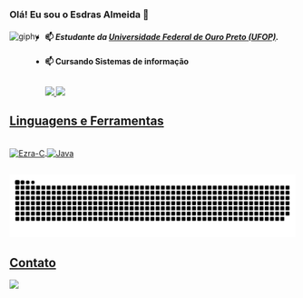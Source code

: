 ### Olá! Eu sou o Esdras Almeida 👋

<!--
**Ezra2323/ezra2323** is a ✨ _special_ ✨ repository because its `README.md` (this file) appears on your GitHub profile.

Here are some ideas to get you started:

- 🔭 I’m currently working on ...
- 🌱 I’m currently learning ...
- 👯 I’m looking to collaborate on ...
- 🤔 I’m looking for help with ...
- 💬 Ask me about ...
- 📫 Estudante da Universidade Federal de Ouro Preto 
- ⚡ Fun fact: ...
-->

<div>
  <div style="float:left; margin-right:10px;">
   <img align="right" height="100em" src="https://github.com/Ezra2323/Ezra2323/assets/113691566/b23e2eca-d28b-4b0e-b2bc-7bcb5a5db029" alt="giphy">
  </div>
  
  - ####  📫  *Estudante da [Universidade Federal de Ouro Preto (UFOP)](http://www.ufop.br).*
  - ####  📫  Cursando Sistemas de informação
</div>



##  
 <div>
  <a href="https://github.com/Ezra2323">
  <img height="150em" src="https://github-readme-stats.vercel.app/api?username=Ezra2323&show_icons=true&theme=chartreuse-dark&include_all_commits=true&count_private=true"/>
  <img height="150em" src="https://github-readme-stats.vercel.app/api/top-langs/?username=Ezra2323&layout=compact&langs_count=16&theme=chartreuse-dark"/>
</div>

   
## Linguagens e Ferramentas

<div style="display: inline_block"><br>
  <img align="center" height="60em" alt="Ezra-C" src="https://cdn.jsdelivr.net/gh/devicons/devicon/icons/c/c-original.svg">
  <img align="center" height="60em" alt="Java" src="https://cdn.jsdelivr.net/gh/devicons/devicon@latest/icons/java/java-original-wordmark.svg" />
</div>


##

  <div> 
<picture>
  <source
    media="(prefers-color-scheme: dark)"
    srcset="https://raw.githubusercontent.com/platane/snk/output/github-contribution-grid-snake-dark.svg"
  />
  <source
    media="(prefers-color-scheme: light)"
    srcset="https://raw.githubusercontent.com/platane/snk/output/github-contribution-grid-snake.svg"
  />
  <img
    alt="github contribution grid snake animation"
    src="https://raw.githubusercontent.com/platane/snk/output/github-contribution-grid-snake.svg"
  />
</picture> 
<div> 


 ## Contato
  <div> 
  <a href = "mailto:acaavila@gmail.com"><img src="https://img.shields.io/badge/-Gmail-%23333?style=for-the-badge&logo=gmail&logoColor=red" target="_blank"></a>
 <div> 
  


